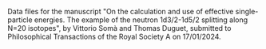 Data files for the manuscript "On the calculation and use of effective single-particle energies. The example of the neutron 1d3/2-1d5/2 splitting along N=20 isotopes", by Vittorio Somà and Thomas Duguet, submitted to Philosophical Transactions of the Royal Society A on 17/01/2024.
